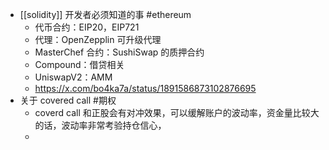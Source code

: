 - [[solidity]] 开发者必须知道的事 #ethereum
	- 代币合约：EIP20，EIP721
	- 代理：OpenZepplin 可升级代理
	- MasterChef 合约：SushiSwap 的质押合约
	- Compound：借贷相关
	- UniswapV2：AMM
	- https://x.com/bo4ka7a/status/1891586873102876695
- 关于 covered call #期权
	- coverd call 和正股会有对冲效果，可以缓解账户的波动率，资金量比较大的话，波动率非常考验持仓信心，
	-